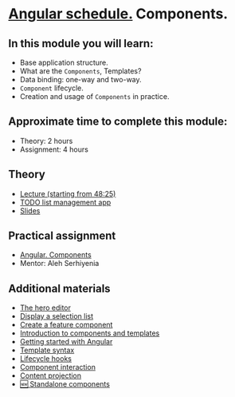 # [Angular schedule.](../../README-ENG.md) Components.

## In this module you will learn:

- Base application structure.
- What are the `Components`, Templates?
- Data binding: one-way and two-way.
- `Component` lifecycle.
- Creation and usage of `Components` in practice.

## Approximate time to complete this module:

- Theory: 2 hours
- Assignment: 4 hours

## Theory

- [Lecture (starting from 48:25)](https://youtu.be/8lt8Mvxyo5E?t=2905)
- [TODO list management app](https://github.com/pavelrazuvalau/todo-list-management/tree/ce415c7a0746d8b4f70b8898a6e331d7856f50e9)
- [Slides](https://slides.com/pavelrazuvalau/angular-intro-components#/3)

## Practical assignment

- [Angular. Components](https://github.com/rolling-scopes-school/tasks/blob/master/tasks/angular/components-directives-pipes.md)
- Mentor: Aleh Serhiyenia

## Additional materials

- [The hero editor](https://angular.io/tutorial/tour-of-heroes/toh-pt1)
- [Display a selection list](https://angular.io/tutorial/tour-of-heroes/toh-pt2)
- [Create a feature component](https://angular.io/tutorial/tour-of-heroes/toh-pt3)
- [Introduction to components and templates](https://angular.io/guide/architecture-components)
- [Getting started with Angular](https://angular.io/guide/displaying-data)
- [Template syntax](https://angular.io/guide/template-syntax)
- [Lifecycle hooks](https://angular.io/guide/lifecycle-hooks)
- [Component interaction](https://angular.io/guide/component-interaction)
- [Content projection](https://angular.io/guide/content-projection)
- [🆕 Standalone components](https://angular.io/guide/standalone-components)
